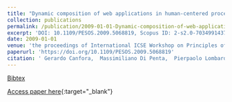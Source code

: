 ```yaml
---
title: "Dynamic composition of web applications in human-centered processes"
collection: publications
permalink: /publication/2009-01-01-Dynamic-composition-of-web-applications-in-human-centered-processes
excerpt: 'DOI: 10.1109/PESOS.2009.5068819, Scopus ID: 2-s2.0-70349914379, Cited by: 2'
date: 2009-01-01
venue: 'the proceedings of International ICSE Workshop on Principles of Engineering Service-Oriented Systems, PESOS 2009, 18-19 May 2009, Vancouver, BC, Canada'
paperurl: 'https://doi.org/10.1109/PESOS.2009.5068819'
citation: ' Gerardo Canfora,  Massimiliano Di Penta,  Pierpaolo Lombardi,  Maria Villani, &quot;Dynamic composition of web applications in human-centered processes.&quot; the proceedings of International ICSE Workshop on Principles of Engineering Service-Oriented Systems, PESOS 2009, 18-19 May 2009, Vancouver, BC, Canada, 2009.'
---
```

[Bibtex](https://dblp.org/rec/bib/conf/icse/CanforaPLV09)

[Access paper here](https://doi.org/10.1109/PESOS.2009.5068819){:target="_blank"}
